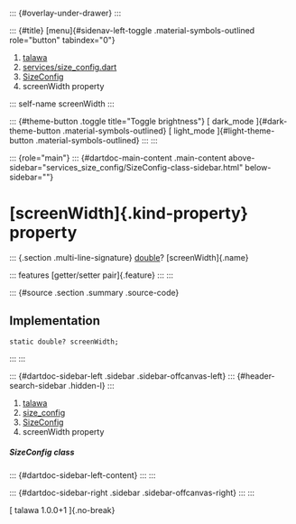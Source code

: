::: {#overlay-under-drawer}
:::

::: {#title}
[menu]{#sidenav-left-toggle .material-symbols-outlined role="button"
tabindex="0"}

1.  [talawa](../../index.html)
2.  [services/size_config.dart](../../services_size_config/)
3.  [SizeConfig](../../services_size_config/SizeConfig-class.html)
4.  screenWidth property

::: self-name
screenWidth
:::

::: {#theme-button .toggle title="Toggle brightness"}
[ dark_mode ]{#dark-theme-button .material-symbols-outlined} [
light_mode ]{#light-theme-button .material-symbols-outlined}
:::
:::

::: {role="main"}
::: {#dartdoc-main-content .main-content above-sidebar="services_size_config/SizeConfig-class-sidebar.html" below-sidebar=""}
<div>

# [screenWidth]{.kind-property} property

</div>

::: {.section .multi-line-signature}
[double](https://api.flutter.dev/flutter/dart-core/double-class.html)?
[screenWidth]{.name}

::: features
[getter/setter pair]{.feature}
:::
:::

::: {#source .section .summary .source-code}
## Implementation

``` language-dart
static double? screenWidth;
```
:::
:::

::: {#dartdoc-sidebar-left .sidebar .sidebar-offcanvas-left}
::: {#header-search-sidebar .hidden-l}
:::

1.  [talawa](../../index.html)
2.  [size_config](../../services_size_config/)
3.  [SizeConfig](../../services_size_config/SizeConfig-class.html)
4.  screenWidth property

##### SizeConfig class

::: {#dartdoc-sidebar-left-content}
:::
:::

::: {#dartdoc-sidebar-right .sidebar .sidebar-offcanvas-right}
:::
:::

[ talawa 1.0.0+1 ]{.no-break}
